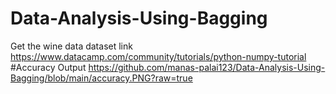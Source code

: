 # Data-Analysis-Using-Bagging
Get the wine data dataset link
https://www.datacamp.com/community/tutorials/python-numpy-tutorial
#Accuracy Output
https://github.com/manas-palai123/Data-Analysis-Using-Bagging/blob/main/accuracy.PNG?raw=true
